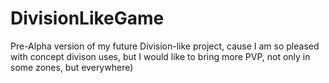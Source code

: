 # DivisionLikeGame
Pre-Alpha version of my future Division-like project, cause I am so pleased with concept divison uses, but I would like to bring more PVP, not only in some zones, but everywhere)

